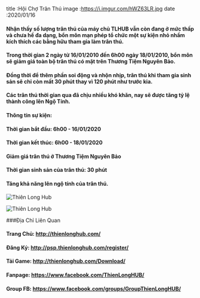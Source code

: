 title :Hội Chợ Trân Thú
image :https://i.imgur.com/hWZ63LR.jpg
date  :2020/01/16

#### Nhận thấy số lượng trân thú của máy chủ TLHUB vẫn còn đang ở mức thấp và chưa hề đa dạng, bổn môn mạn phép tổ chức một sự kiện nhỏ nhầm kích thích các bằng hữu tham gia làm trân thú.
#### Trong thời gian 2 ngày từ 16/01/2010 đến 6h00 ngày 18/01/2010, bổn môn sẽ giảm giá toàn bộ trân thú có mặt trên Thương Tiệm Nguyên Bảo.
#### Đồng thời để thêm phần soi động và nhộn nhịp, trân thú khi tham gia sinh sản sẽ chỉ còn mất 30 phút thay vì 120 phút như trước kia.
#### Các trân thú thời gian qua đã chịu nhiều khó khăn, nay sẽ được tăng tỷ lệ thành công lên Ngộ Tính.

#### Thông tin sự kiện:
#### Thời gian bắt đầu: 6h00 - 16/01/2020
#### Thời gian kết thúc: 6h00 - 18/01/2020
#### Giảm giá trân thú ở Thương Tiệm Nguyên Bảo
#### Thời gian sinh sản của trân thú: 30 phút
#### Tăng khả năng lên ngộ tính của trân thú.

![Thiên Long Hub](https://i.imgur.com/16yqoEA.png)

![Thiên Long Hub](https://i.imgur.com/7Amhzxk.png)

###Địa Chỉ Liên Quan
#### Trang Chủ: http://thienlonghub.com/
#### Đăng Ký: http://psp.thienlonghub.com/register/
#### Tải Game: http://thienlonghub.com/Download/
#### Fanpage: https://www.facebook.com/ThienLongHUB/
#### Group FB: https://www.facebook.com/groups/GroupThienLongHUB/
